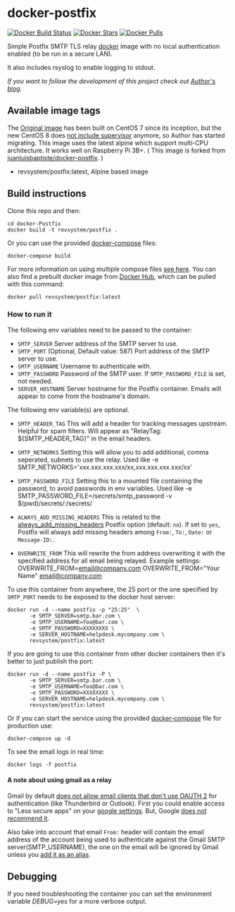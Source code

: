 # docker-postfix

[![Docker Build Status](https://img.shields.io/docker/cloud/build/revsystem/postfix?style=flat-square)](https://hub.docker.com/r/revsystem/postfix/build/)
[![Docker Stars](https://img.shields.io/docker/stars/revsystem/postfix.svg?style=flat-square)](https://hub.docker.com/r/revsystem/postfix/)
[![Docker Pulls](https://img.shields.io/docker/pulls/revsystem/postfix.svg?style=flat-square)](https://hub.docker.com/r/revsystem/postfix/)

Simple Postfix SMTP TLS relay [docker](http://www.docker.com) image with no local authentication enabled (to be run in a secure LAN).

It also includes rsyslog to enable logging to stdout.


_If you want to follow the development of this project check out [Author's blog](https://www.juanbaptiste.tech/category/postfx)._

## Available image tags

The [Original image](https://github.com/juanluisbaptiste/docker-postfix) has been built on CentOS 7 since its inception, but the new CentOS 8 does [not include supervisor](https://github.com/juanluisbaptiste/docker-postfix/issues/16) anymore, so Author has started migrating.
This image uses the latest alpine which support multi-CPU architecture. It works well on Raspberry Pi 3B+.
( This image is forked from [juanluisbaptiste/docker-postfix](https://github.com/juanluisbaptiste/docker-postfix/). )

* revsystem/postfix:latest, Alpine based image

## Build instructions

Clone this repo and then:

    cd docker-Postfix
    docker build -t revsystem/postfix .

Or you can use the provided [docker-compose](https://github.com/revsystem/docker-postfix/blob/master/docker-compose.overrides.yml) files:

    docker-compose build

For more information on using multiple compose files [see here](https://docs.docker.com/compose/production/). You can also find a prebuilt docker image from [Docker Hub](https://registry.hub.docker.com/r/revsystem/postfix/), which can be pulled with this command:

    docker pull revsystem/postfix:latest

### How to run it

The following env variables need to be passed to the container:

* `SMTP_SERVER` Server address of the SMTP server to use.
* `SMTP_PORT` (Optional, Default value: 587) Port address of the SMTP server to use.
* `SMTP_USERNAME` Username to authenticate with.
* `SMTP_PASSWORD` Password of the SMTP user. If `SMTP_PASSWORD_FILE` is set, not needed.
* `SERVER_HOSTNAME` Server hostname for the Postfix container. Emails will appear to come from the hostname's domain.

The following env variable(s) are optional.

* `SMTP_HEADER_TAG` This will add a header for tracking messages upstream. Helpful for spam filters. Will appear as "RelayTag: ${SMTP_HEADER_TAG}" in the email headers.

* `SMTP_NETWORKS` Setting this will allow you to add additional, comma seperated, subnets to use the relay. Used like
    -e SMTP_NETWORKS='xxx.xxx.xxx.xxx/xx,xxx.xxx.xxx.xxx/xx'

* `SMTP_PASSWORD_FILE` Setting this to a mounted file containing the password, to avoid passwords in env variables. Used like
    -e SMTP_PASSWORD_FILE=/secrets/smtp_password
    -v $(pwd)/secrets/:/secrets/
* `ALWAYS_ADD_MISSING_HEADERS` This is related to the [always\_add\_missing\_headers](http://www.postfix.org/postconf.5.html#always_add_missing_headers) Postfix option (default: `no`). If set to `yes`, Postfix will always add missing headers among `From:`, `To:`, `Date:` or `Message-ID:`.

* `OVERWRITE_FROM` This will rewrite the from address overwriting it with the specified address for all email being relayed. Example settings:
    OVERWRITE_FROM=email@company.com
    OVERWRITE_FROM="Your Name" <email@company.com>

To use this container from anywhere, the 25 port or the one specified by `SMTP_PORT` needs to be exposed to the docker host server:

    docker run -d --name postfix -p "25:25"  \
           -e SMTP_SERVER=smtp.bar.com \
           -e SMTP_USERNAME=foo@bar.com \
           -e SMTP_PASSWORD=XXXXXXXX \
           -e SERVER_HOSTNAME=helpdesk.mycompany.com \
           revsystem/postfix:latest

If you are going to use this container from other docker containers then it's better to just publish the port:

    docker run -d --name postfix -P \
           -e SMTP_SERVER=smtp.bar.com \
           -e SMTP_USERNAME=foo@bar.com \
           -e SMTP_PASSWORD=XXXXXXXX \
           -e SERVER_HOSTNAME=helpdesk.mycompany.com \
           revsystem/postfix:latest

Or if you can start the service using the provided [docker-compose](https://github.com/revsystem/docker-postfix/blob/master/docker-compose.yml) file for production use:

    docker-compose up -d

To see the email logs in real time:

    docker logs -f postfix

#### A note about using gmail as a relay

Gmail by default [does not allow email clients that don't use OAUTH 2](http://googleonlinesecurity.blogspot.co.uk/2014/04/new-security-measures-will-affect-older.html)
for authentication (like Thunderbird or Outlook). First you could enable access to "Less secure apps" on your
[google settings](https://www.google.com/settings/security/lesssecureapps). But, Google [does not recommend it](https://support.google.com/a/answer/6260879?hl=en).

Also take into account that email `From:` header will contain the email address of the account being used to
authenticate against the Gmail SMTP server(SMTP_USERNAME), the one on the email will be ignored by Gmail unless you [add it as an alias](https://support.google.com/mail/answer/22370).

## Debugging

If you need troubleshooting the container you can set the environment variable _DEBUG=yes_ for a more verbose output.
